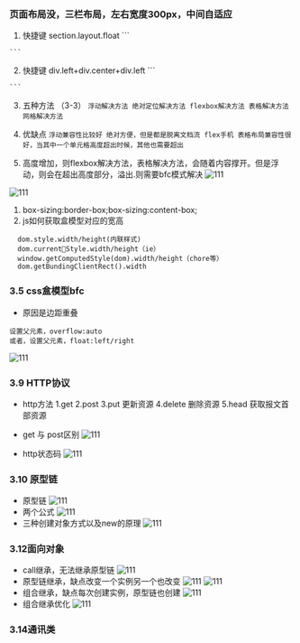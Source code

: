 ### 页面布局没，三栏布局，左右宽度300px，中间自适应

  1. 快捷键 section.layout.float
    ```
      <section class="layout float"></section>
    ```
  2. 快捷键 div.left+div.center+div.left
    ```
      <div class="left"></div>
      <div class="right"></div>
      <div class="center"></div>
    ```
  3. 五种方法 （3-3）
    ```
      浮动解决方法
      绝对定位解决方法
      flexbox解决方法
      表格解决方法
      网格解决方法
    ```

  4. 优缺点
    ```
      浮动兼容性比较好
      绝对方便，但是都是脱离文档流
      flex手机
      表格布局兼容性很好，当其中一个单元格高度超出时候，其他也需要超出
    ```
  5. 高度增加，则flexbox解决方法，表格解决方法，会随着内容撑开。但是浮动，则会在超出高度部分，溢出.则需要bfc模式解决
  ![111](../../image/html/css18.png)

![111](../../image/html/css19.png)
  1. box-sizing:border-box;box-sizing:content-box;
  2. js如何获取盒模型对应的宽高
  ```
    dom.style.width/height(内联样式)
    dom.currentStyle.width/height（ie）
    window.getComputedStyle(dom).width/height（chore等）
    dom.getBundingClientRect().width
  ```

### 3.5 css盒模型bfc
- 原因是边距重叠
```
设置父元素，overflow:auto
或者，设置父元素，float:left/right
```
![111](../../image/html/css20.png)

### 3.9 HTTP协议
- http方法
  1.get
  2.post
  3.put 更新资源
  4.delete 删除资源
  5.head 获取报文首部资源

- get 与 post区别
![111](../../image/html/css21.png)

- http状态码
![111](../../image/html/css22.png)

### 3.10 原型链
- 原型链
![111](../../image/html/css23.png)
- 两个公式
![111](../../image/html/css26.png)
- 三种创建对象方式以及new的原理
![111](../../image/html/css25.png)

### 3.12面向对象
- call继承，无法继承原型链
![111](../../image/html/css27.png)
- 原型链继承，缺点改变一个实例另一个也改变
![111](../../image/html/css28.png)
![111](../../image/html/css29.png)
- 组合继承，缺点每次创建实例，原型链也创建
![111](../../image/html/css30.png)
- 组合继承优化
![111](../../image/html/css31.png)

### 3.14通讯类








  


